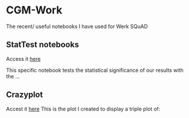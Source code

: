 # CGM-Work
The recent/ useful notebooks I have used for Werk SQuAD

## StatTest notebooks
Access it [here](/stattest_N_comps.iypnb)

This specific notebook tests the statistical significance of our results with the ...

## Crazyplot
Accest it [here](/crazyplot.ipynb)
This is the plot I created to display a triple plot of: 
